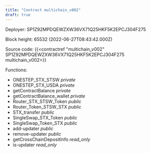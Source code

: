 ```yaml
---
title: "Contract multichain_v002"
draft: true
---
```

Deployer: SP1Z92MPDQEWZXW36VX71Q25HKF5K2EPCJ304F275


 



Block height: 65532 (2022-06-27T08:43:42.000Z)

Source code: {{<contractref "multichain_v002" SP1Z92MPDQEWZXW36VX71Q25HKF5K2EPCJ304F275 multichain_v002>}}

Functions:

* ONESTEP_STX_STSW _private_
* ONESTEP_STX_USDA _private_
* getContractBalance _private_
* getContractBalance_wallet _private_
* Router_STX_STSW_Token _public_
* Router_Token_STSW_STX _public_
* STX_transfer _public_
* SingleSwap_STX_Token _public_
* SingleSwap_Token_STX _public_
* add-updater _public_
* remove-updater _public_
* getCrossChainDepositInfo _read_only_
* is-updater _read_only_
